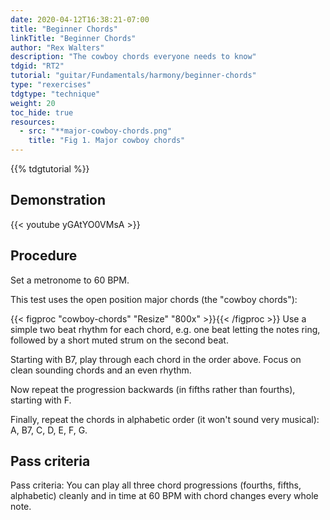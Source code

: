 ```yaml
---
date: 2020-04-12T16:38:21-07:00
title: "Beginner Chords"
linkTitle: "Beginner Chords"
author: "Rex Walters"
description: "The cowboy chords everyone needs to know"
tdgid: "RT2"
tutorial: "guitar/Fundamentals/harmony/beginner-chords"
type: "rexercises"
tdgtype: "technique"
weight: 20
toc_hide: true
resources:
  - src: "**major-cowboy-chords.png"
    title: "Fig 1. Major cowboy chords"
---
```


{{% tdgtutorial %}}


## Demonstration

{{< youtube yGAtYO0VMsA  >}}

## Procedure

Set a metronome to 60 BPM.

This test uses the open position major chords (the "cowboy chords"):

{{< figproc "cowboy-chords" "Resize" "800x" >}}{{< /figproc >}}
Use a simple two beat rhythm for each chord, e.g. one beat letting the notes ring, followed by a short muted strum on the second beat.

Starting with B7, play through each chord in the order above. Focus on clean sounding chords and an even rhythm.

Now repeat the progression backwards (in fifths rather than fourths), starting with F.

Finally, repeat the chords in alphabetic order (it won't sound very musical): A, B7, C, D, E, F, G.

## Pass criteria

Pass criteria: You can play all three chord progressions (fourths, fifths, alphabetic) cleanly and in time at 60 BPM with chord changes every whole note.
